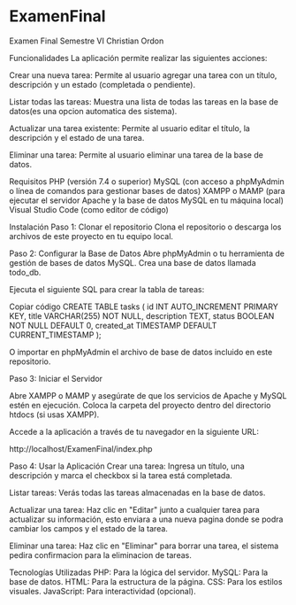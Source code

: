 # ExamenFinal
Examen Final Semestre VI Christian Ordon

Funcionalidades
La aplicación permite realizar las siguientes acciones:

Crear una nueva tarea: Permite al usuario agregar una tarea con un título, descripción y un estado (completada o pendiente).

Listar todas las tareas: Muestra una lista de todas las tareas en la base de datos(es una opcion automatica des sistema).

Actualizar una tarea existente: Permite al usuario editar el título, la descripción y el estado de una tarea.

Eliminar una tarea: Permite al usuario eliminar una tarea de la base de datos.



Requisitos
PHP (versión 7.4 o superior)
MySQL (con acceso a phpMyAdmin o línea de comandos para gestionar bases de datos)
XAMPP o MAMP (para ejecutar el servidor Apache y la base de datos MySQL en tu máquina local)
Visual Studio Code (como editor de código)

Instalación
Paso 1: Clonar el repositorio
Clona el repositorio o descarga los archivos de este proyecto en tu equipo local.


Paso 2: Configurar la Base de Datos
Abre phpMyAdmin o tu herramienta de gestión de bases de datos MySQL.
Crea una base de datos llamada todo_db.

Ejecuta el siguiente SQL para crear la tabla de tareas:

Copiar código
CREATE TABLE tasks (
    id INT AUTO_INCREMENT PRIMARY KEY,
    title VARCHAR(255) NOT NULL,
    description TEXT,
    status BOOLEAN NOT NULL DEFAULT 0,
    created_at TIMESTAMP DEFAULT CURRENT_TIMESTAMP
);

O importar en phpMyAdmin el archivo de base de datos incluido en este repositorio.

Paso 3: Iniciar el Servidor

Abre XAMPP o MAMP y asegúrate de que los servicios de Apache y MySQL estén en ejecución.
Coloca la carpeta del proyecto dentro del directorio htdocs (si usas XAMPP).

Accede a la aplicación a través de tu navegador en la siguiente URL:

http://localhost/ExamenFinal/index.php

Paso 4: Usar la Aplicación
Crear una tarea: Ingresa un título, una descripción y marca el checkbox si la tarea está completada.

Listar tareas: Verás todas las tareas almacenadas en la base de datos.

Actualizar una tarea: Haz clic en "Editar" junto a cualquier tarea para actualizar su información, esto enviara a una nueva pagina donde se podra cambiar los campos y el estado de la tarea.

Eliminar una tarea: Haz clic en "Eliminar" para borrar una tarea, el sistema pedira confirmacion para la eliminacion de tareas.



Tecnologías Utilizadas
PHP: Para la lógica del servidor.
MySQL: Para la base de datos.
HTML: Para la estructura de la página.
CSS: Para los estilos visuales.
JavaScript: Para interactividad (opcional).
